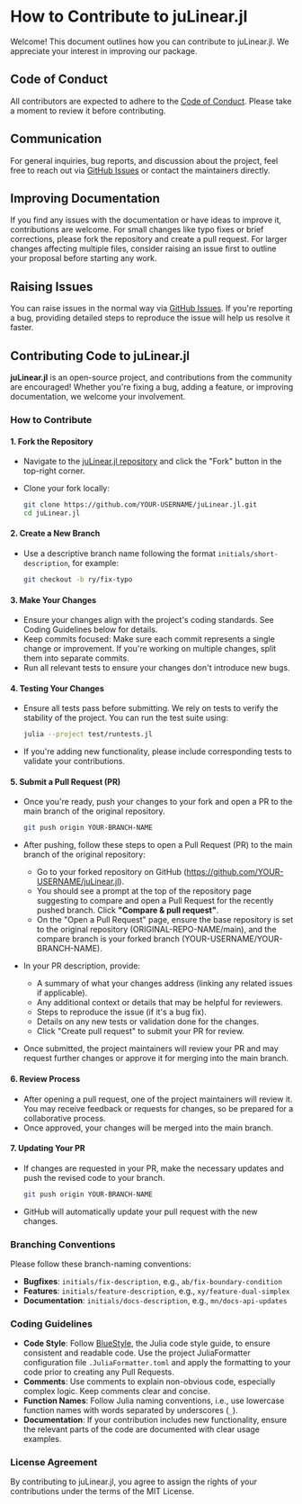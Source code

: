 # How to Contribute to juLinear.jl

Welcome! This document outlines how you can contribute to juLinear.jl. We appreciate your interest in improving our package.

## Code of Conduct

All contributors are expected to adhere to the [Code of Conduct](https://github.com/juLinear/juLinear.jl/blob/master/CODE_OF_CONDUCT.md). Please take a moment to review it before contributing.

## Communication

For general inquiries, bug reports, and discussion about the project, feel free to reach out via [GitHub Issues](https://github.com/juLinear/juLinear.jl/issues) or contact the maintainers directly.

## Improving Documentation

If you find any issues with the documentation or have ideas to improve it, contributions are welcome. For small changes like typo fixes or brief corrections, please fork the repository and create a pull request. For larger changes affecting multiple files, consider raising an issue first to outline your proposal before starting any work.

## Raising Issues

You can raise issues in the normal way via [GitHub Issues](https://github.com/juLinear/juLinear.jl/issues). If you're reporting a bug, providing detailed steps to reproduce the issue will help us resolve it faster.

## Contributing Code to juLinear.jl

**juLinear.jl** is an open-source project, and contributions from the community are encouraged! Whether you're fixing a bug, adding a feature, or improving documentation, we welcome your involvement.

### How to Contribute

#### 1. Fork the Repository
- Navigate to the [juLinear.jl repository](https://github.com/YOUR-REPO-LINK) and click the "Fork" button in the top-right corner.
- Clone your fork locally:

   ```bash
   git clone https://github.com/YOUR-USERNAME/juLinear.jl.git
   cd juLinear.jl
#### 2. Create a New Branch
- Use a descriptive branch name following the format `initials/short-description`, for example:

   ```bash
   git checkout -b ry/fix-typo
#### 3. Make Your Changes
- Ensure your changes align with the project's coding standards. See Coding Guidelines below for details.
- Keep commits focused: Make sure each commit represents a single change or improvement. If you're working on multiple changes, split them into separate commits.
- Run all relevant tests to ensure your changes don't introduce new bugs.

#### 4. Testing Your Changes
- Ensure all tests pass before submitting. We rely on tests to verify the stability of the project. You can run the test suite using:

   ```bash
   julia --project test/runtests.jl
- If you're adding new functionality, please include corresponding tests to validate your contributions.

#### 5. Submit a Pull Request (PR)
- Once you're ready, push your changes to your fork and open a PR to the main branch of the original repository.


   ```bash
   git push origin YOUR-BRANCH-NAME

- After pushing, follow these steps to open a Pull Request (PR) to the main branch of the original repository:

  - Go to your forked repository on GitHub (https://github.com/YOUR-USERNAME/juLinear.jl).
  - You should see a prompt at the top of the repository page suggesting to compare and open a Pull Request for the recently pushed branch. Click **"Compare & pull request"**.
  - On the "Open a Pull Request" page, ensure the base repository is set to the original repository (ORIGINAL-REPO-NAME/main), and the compare branch is your forked branch (YOUR-USERNAME/YOUR-BRANCH-NAME).
- In your PR description, provide:
  - A summary of what your changes address (linking any related issues if applicable).
  - Any additional context or details that may be helpful for reviewers.
  - Steps to reproduce the issue (if it's a bug fix).
  - Details on any new tests or validation done for the changes.
  - Click "Create pull request" to submit your PR for review.
- Once submitted, the project maintainers will review your PR and may request further changes or approve it for merging into the main branch.

#### 6. Review Process
- After opening a pull request, one of the project maintainers will review it. You may receive feedback or requests for changes, so be prepared for a collaborative process.
- Once approved, your changes will be merged into the main branch.

#### 7. Updating Your PR
- If changes are requested in your PR, make the necessary updates and push the revised code to your branch.

   ```bash
   git push origin YOUR-BRANCH-NAME
- GitHub will automatically update your pull request with the new changes.

### Branching Conventions
Please follow these branch-naming conventions:

- **Bugfixes**: `initials/fix-description`, e.g., `ab/fix-boundary-condition`
- **Features**: `initials/feature-description`, e.g., `xy/feature-dual-simplex`
- **Documentation**: `initials/docs-description`, e.g., `mn/docs-api-updates`

### Coding Guidelines

- **Code Style**: Follow [BlueStyle](https://github.com/invenia/BlueStyle), the Julia code style guide, to ensure consistent and readable code. Use the project JuliaFormatter configuration file `.JuliaFormatter.toml` and apply the formatting to your code prior to creating any Pull Requests.
- **Comments**: Use comments to explain non-obvious code, especially complex logic. Keep comments clear and concise.
- **Function Names**: Follow Julia naming conventions, i.e., use lowercase function names with words separated by underscores (`_`).
- **Documentation**: If your contribution includes new functionality, ensure the relevant parts of the code are documented with clear usage examples.

### License Agreement

By contributing to juLinear.jl, you agree to assign the rights of your contributions under the terms of the MIT License.
